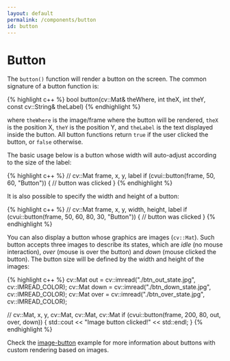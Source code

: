 ```yaml
---
layout: default
permalink: /components/button
id: button
---
```


# Button

The `button()` function will render a button on the screen. The common signature of a button function is:

{% highlight c++ %}
bool button(cv::Mat& theWhere, int theX, int theY, const cv::String& theLabel)
{% endhighlight %}

where `theWhere` is the image/frame where the button will be rendered, `theX` is the position X, `theY` is the position Y, and `theLabel` is the text displayed inside the button. All button functions return `true` if the user clicked the button, or `false` otherwise.

The basic usage below is a button whose width will auto-adjust according to the size of the label:

{% highlight c++ %}
// cv::Mat frame, x, y, label
if (cvui::button(frame, 50, 60, "Button")) {
  // button was clicked
}
{% endhighlight %}

It is also possible to specify the width and height of a button:

{% highlight c++ %}
// cv::Mat frame, x, y, width, height, label
if (cvui::button(frame, 50, 60, 80, 30, "Button")) {
  // button was clicked
}
{% endhighlight %}

You can also display a button whose graphics are images (`cv::Mat`). Such button accepts three images to describe its states, which are _idle_ (no mouse interaction), _over_ (mouse is over the button) and _down_ (mouse clicked the button). The button size will be defined by the width and height of the images:

{% highlight c++ %}
cv::Mat out = cv::imread("./btn_out_state.jpg", cv::IMREAD_COLOR);
cv::Mat down = cv::imread("./btn_down_state.jpg", cv::IMREAD_COLOR);
cv::Mat over = cv::imread("./btn_over_state.jpg", cv::IMREAD_COLOR);

// cv::Mat, x, y, cv::Mat, cv::Mat, cv::Mat
if (cvui::button(frame, 200, 80, out, over, down)) {
	std::cout << "Image button clicked!" << std::endl;
}
{% endhighlight %}

Check the [image-button](https://github.com/Dovyski/cvui/tree/master/example/src/image-button) example for more information about buttons with custom rendering based on images.
